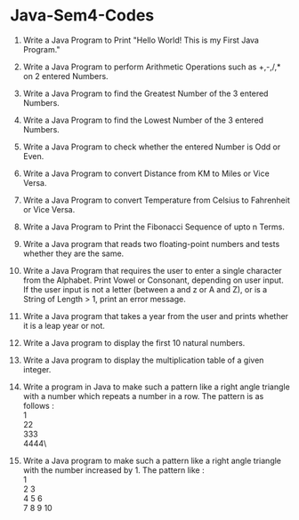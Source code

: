 # Java-Sem4-Codes

1. Write a Java Program to Print "Hello World! This is my First Java Program."

2. Write a Java Program to perform Arithmetic Operations such as +,-,/,\* on 2 entered Numbers.

3. Write a Java Program to find the Greatest Number of the 3 entered Numbers.

4. Write a Java Program to find the Lowest Number of the 3 entered Numbers.

5. Write a Java Program to check whether the entered Number is Odd or Even.

6. Write a Java Program to convert Distance from KM to Miles or Vice Versa.

7. Write a Java Program to convert Temperature from Celsius to Fahrenheit or Vice Versa.

8. Write a Java Program to Print the Fibonacci Sequence of upto n Terms.

9. Write a Java program that reads two floating-point numbers and tests whether they are the same.

10. Write a Java Program that requires the user to enter a single character from the Alphabet. Print Vowel or Consonant, depending on user input. If the user input is not a letter (between a and z or A and Z), or is a String of Length > 1, print an error message.

11. Write a Java program that takes a year from the user and prints whether it is a leap year or not.

12. Write a Java program to display the first 10 natural numbers.

13. Write a Java program to display the multiplication table of a given integer.

14. Write a program in Java to make such a pattern like a right angle triangle with a number which repeats a number in a row.
	The pattern is as follows :\
	1\
	22\
	333\
	4444\

15. Write a Java program to make such a pattern like a right angle triangle with the number increased by 1.
	The pattern like :\
	1\
	2 3\
	4 5 6\
	7 8 9 10 
